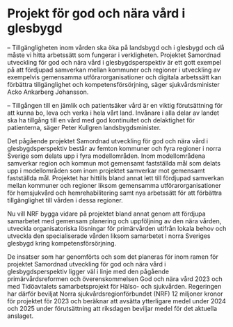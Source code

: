 # Projekt för god och nära vård i glesbygd

– Tillgängligheten inom vården ska öka på landsbygd och i glesbygd och då måste vi hitta arbetssätt som fungerar i verkligheten. Projektet Samordnad utveckling för god och nära vård i glesbygdsperspektiv är ett gott exempel på att fördjupad samverkan mellan kommuner och regioner i utveckling av exempelvis gemensamma utförarorganisationer och digitala arbetssätt kan förbättra tillgänglighet och kompetensförsörjning, säger sjukvårdsminister Acko Ankarberg Johansson.

– Tillgången till en jämlik och patientsäker vård är en viktig förutsättning för att kunna bo, leva och verka i hela vårt land. Invånare i alla delar av landet ska ha tillgång till en vård med god kontinuitet och delaktighet för patienterna, säger Peter Kullgren landsbygdsminister.

Det pågående projektet Samordnad utveckling för god och nära vård i glesbygdsperspektiv består av femton kommuner och fyra regioner i norra Sverige som delats upp i fyra modellområden. Inom modellområdena samverkar region och kommun mot gemensamt fastställda mål som delats upp i modellområden som inom projektet samverkar mot gemensamt fastställda mål. Projektet har hittills bland annat lett till fördjupad samverkan mellan kommuner och regioner liksom gemensamma utförarorganisationer för hemsjukvård och hemrehabilitering samt nya arbetssätt för att förbättra tillgänglighet till vården i dessa regioner.

Nu vill NRF bygga vidare på projektet bland annat genom att fördjupa samarbetet med gemensam planering och uppföljning av den nära vården, utveckla organisatoriska lösningar för primärvården utifrån lokala behov och utveckla den specialiserade vården liksom samarbetet i norra Sveriges glesbygd kring kompetensförsörjning.

De insatser som har genomförts och som det planeras för inom ramen för projektet Samordnad utveckling för god och nära vård i glesbygdsperspektiv ligger väl i linje med den pågående primärvårdsreformen och överenskommelsen God och nära vård 2023 och med Tidöavtalets samarbetsprojekt för Hälso\- och sjukvården. Regeringen har därför beviljat Norra sjukvårdsregionförbundet (NRF) 12 miljoner kronor för projektet för 2023 och beräknar att avsätta ytterligare medel under 2024 och 2025 under förutsättning att riksdagen beviljar medel för det aktuella anslaget.
